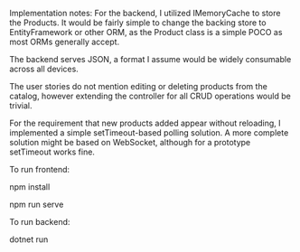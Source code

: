 Implementation notes:
For the backend, I utilized IMemoryCache to store the Products. It would be fairly simple to change the backing store to EntityFramework or other ORM, as the Product class is a simple POCO as most ORMs generally accept. 

The backend serves JSON, a format I assume would be widely consumable across all devices.

The user stories do not mention editing or deleting products from the catalog, however extending the controller for all CRUD operations would be trivial.

For the requirement that new products added appear without reloading, I implemented a simple setTimeout-based polling solution. A more complete solution might be based on WebSocket, although for a prototype setTimeout works fine.

To run frontend:

npm install

npm run serve 

To run backend:

dotnet run
